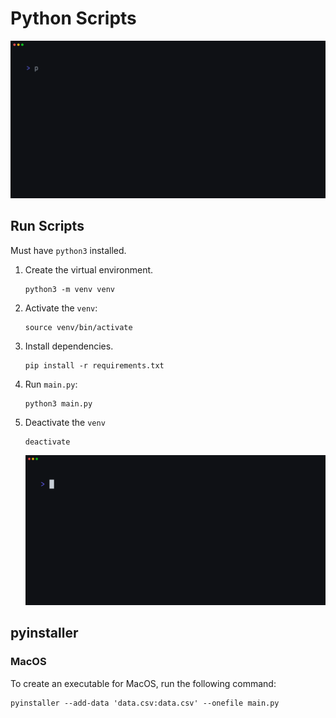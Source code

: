 # Python Scripts

![demo.gif](./assets/demo.gif)

## Run Scripts

Must have `python3` installed.

1. Create the virtual environment.

   ```shell
   python3 -m venv venv
   ```

2. Activate the `venv`:

   ```shell
   source venv/bin/activate
   ```

3. Install dependencies.

   ```shell
   pip install -r requirements.txt
   ```

4. Run `main.py`:

   ```shell
   python3 main.py
   ```

5. Deactivate the `venv`

   ```shell
   deactivate
   ```

   ![assets/run.gif](./assets/run.gif)

## pyinstaller

### MacOS

To create an executable for MacOS, run the following command:

```shell
pyinstaller --add-data 'data.csv:data.csv' --onefile main.py
```
